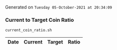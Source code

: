 Generated on `Tuesday 05-October-2021 at 20:34:09`

### Current to Target Coin Ratio
`current_coin_ratio.sh`

Date|Current|Target|Ratio
---|---|---|---
